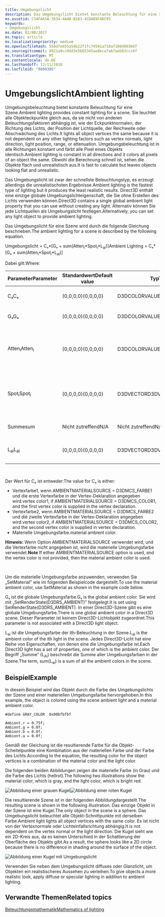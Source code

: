 ```yaml
---
title: Umgebungslicht
description: Das Umgebungslicht bietet konstante Beleuchtung für eine Szene.
ms.assetid: C34FA65A-3634-4A4B-B183-4CDA89F4DC95
keywords:
- Umgebungslicht
ms.date: 02/08/2017
ms.topic: article
ms.localizationpriority: medium
ms.openlocfilehash: 558d7e655a54b22f1fc74591a718a7180d90366f
ms.sourcegitcommit: 8921a9cc0dd3e5665345ae8eca7ab7aeb83ccc6f
ms.translationtype: MT
ms.contentlocale: de-DE
ms.lasthandoff: 12/11/2018
ms.locfileid: "8880385"
---
```

# <a name="ambient-lighting"></a><span data-ttu-id="6b490-104">Umgebungslicht</span><span class="sxs-lookup"><span data-stu-id="6b490-104">Ambient lighting</span></span>


<span data-ttu-id="6b490-105">Umgebungsbeleuchtung bietet konstante Beleuchtung für eine Szene.</span><span class="sxs-lookup"><span data-stu-id="6b490-105">Ambient lighting provides constant lighting for a scene.</span></span> <span data-ttu-id="6b490-106">Sie leuchtet alle Objekteckpunkte gleich aus, da sie nicht von anderen Beleuchtungsfaktoren abhängig ist, wie der Eckpunktnormalen, der Richtung des Lichts, der Position der Lichtquelle, der Reichweite oder Abschwächung des Lichts.</span><span class="sxs-lookup"><span data-stu-id="6b490-106">It lights all object vertices the same because it is not dependent on any other lighting factors such as vertex normals, light direction, light position, range, or attenuation.</span></span> <span data-ttu-id="6b490-107">Umgebungsbeleuchtung ist in alle Richtungen konstant und färbt alle Pixel eines Objekts identisch.</span><span class="sxs-lookup"><span data-stu-id="6b490-107">Ambient lighting is constant in all directions and it colors all pixels of an object the same.</span></span> <span data-ttu-id="6b490-108">Obwohl die Berechnung schnell ist, sehen die Objekte flach und unrealistisch aus.</span><span class="sxs-lookup"><span data-stu-id="6b490-108">It is fast to calculate but leaves objects looking flat and unrealistic.</span></span>

<span data-ttu-id="6b490-109">Das Umgebungslicht ist zwar der schnellste Beleuchtungstyp, es erzeugt allerdings die unrealistischsten Ergebnisse.</span><span class="sxs-lookup"><span data-stu-id="6b490-109">Ambient lighting is the fastest type of lighting but it produces the least realistic results.</span></span> <span data-ttu-id="6b490-110">Direct3D enthält eine einzige globale Umgebungslichteigenschaft, die Sie ohne Erstellen des Lichts verwenden können.</span><span class="sxs-lookup"><span data-stu-id="6b490-110">Direct3D contains a single global ambient light property that you can use without creating any light.</span></span> <span data-ttu-id="6b490-111">Alternativ können Sie jede Lichtquellen als Umgebungslicht festlegen.</span><span class="sxs-lookup"><span data-stu-id="6b490-111">Alternatively, you can set any light object to provide ambient lighting.</span></span>

<span data-ttu-id="6b490-112">Das Umgebungslicht für eine Szene wird durch die folgende Gleichung beschrieben.</span><span class="sxs-lookup"><span data-stu-id="6b490-112">The ambient lighting for a scene is described by the following equation.</span></span>

<span data-ttu-id="6b490-113">Umgebungslicht = Cₐ\*\[Gₐ + sum(Atten<sub>i</sub>\*Spot<sub>i</sub>\*L<sub>ai</sub>)\]</span><span class="sxs-lookup"><span data-stu-id="6b490-113">Ambient Lighting = Cₐ\*\[Gₐ + sum(Atten<sub>i</sub>\*Spot<sub>i</sub>\*L<sub>ai</sub>)\]</span></span>

<span data-ttu-id="6b490-114">Dabei gilt:</span><span class="sxs-lookup"><span data-stu-id="6b490-114">Where:</span></span>

| <span data-ttu-id="6b490-115">Parameter</span><span class="sxs-lookup"><span data-stu-id="6b490-115">Parameter</span></span>         | <span data-ttu-id="6b490-116">Standardwert</span><span class="sxs-lookup"><span data-stu-id="6b490-116">Default value</span></span> | <span data-ttu-id="6b490-117">Typ</span><span class="sxs-lookup"><span data-stu-id="6b490-117">Type</span></span>          | <span data-ttu-id="6b490-118">Beschreibung</span><span class="sxs-lookup"><span data-stu-id="6b490-118">Description</span></span>                                                                                                       |
|-------------------|---------------|---------------|-------------------------------------------------------------------------------------------------------------------|
| <span data-ttu-id="6b490-119">Cₐ</span><span class="sxs-lookup"><span data-stu-id="6b490-119">Cₐ</span></span>                | <span data-ttu-id="6b490-120">(0,0,0,0)</span><span class="sxs-lookup"><span data-stu-id="6b490-120">(0,0,0,0)</span></span>     | <span data-ttu-id="6b490-121">D3DCOLORVALUE</span><span class="sxs-lookup"><span data-stu-id="6b490-121">D3DCOLORVALUE</span></span> | <span data-ttu-id="6b490-122">Materielle Umgebungsfarbe</span><span class="sxs-lookup"><span data-stu-id="6b490-122">Material ambient color</span></span>                                                                                            |
| <span data-ttu-id="6b490-123">Gₐ</span><span class="sxs-lookup"><span data-stu-id="6b490-123">Gₐ</span></span>                | <span data-ttu-id="6b490-124">(0,0,0,0)</span><span class="sxs-lookup"><span data-stu-id="6b490-124">(0,0,0,0)</span></span>     | <span data-ttu-id="6b490-125">D3DCOLORVALUE</span><span class="sxs-lookup"><span data-stu-id="6b490-125">D3DCOLORVALUE</span></span> | <span data-ttu-id="6b490-126">Globale Umgebungsfarbe</span><span class="sxs-lookup"><span data-stu-id="6b490-126">Global ambient color</span></span>                                                                                              |
| <span data-ttu-id="6b490-127">Atten<sub>i</sub></span><span class="sxs-lookup"><span data-stu-id="6b490-127">Atten<sub>i</sub></span></span> | <span data-ttu-id="6b490-128">(0,0,0,0)</span><span class="sxs-lookup"><span data-stu-id="6b490-128">(0,0,0,0)</span></span>     | <span data-ttu-id="6b490-129">D3DCOLORVALUE</span><span class="sxs-lookup"><span data-stu-id="6b490-129">D3DCOLORVALUE</span></span> | <span data-ttu-id="6b490-130">Dämpfung der ith-Beleuchtung.</span><span class="sxs-lookup"><span data-stu-id="6b490-130">Light attenuation of the ith light.</span></span> <span data-ttu-id="6b490-131">Unter [Dämpfungs- und Spotlight-Faktor](attenuation-and-spotlight-factor.md).</span><span class="sxs-lookup"><span data-stu-id="6b490-131">See [Attenuation and spotlight factor](attenuation-and-spotlight-factor.md).</span></span> |
| <span data-ttu-id="6b490-132">Spot<sub>i</sub></span><span class="sxs-lookup"><span data-stu-id="6b490-132">Spot<sub>i</sub></span></span>  | <span data-ttu-id="6b490-133">(0,0,0,0)</span><span class="sxs-lookup"><span data-stu-id="6b490-133">(0,0,0,0)</span></span>     | <span data-ttu-id="6b490-134">D3DVECTOR</span><span class="sxs-lookup"><span data-stu-id="6b490-134">D3DVECTOR</span></span>     | <span data-ttu-id="6b490-135">Spotlight-Faktor der ith-Beleuchtung.</span><span class="sxs-lookup"><span data-stu-id="6b490-135">Spotlight factor of the ith light.</span></span> <span data-ttu-id="6b490-136">Unter [Dämpfungs- und Spotlight-Faktor](attenuation-and-spotlight-factor.md).</span><span class="sxs-lookup"><span data-stu-id="6b490-136">See [Attenuation and spotlight factor](attenuation-and-spotlight-factor.md).</span></span>  |
| <span data-ttu-id="6b490-137">Summe</span><span class="sxs-lookup"><span data-stu-id="6b490-137">sum</span></span>               | <span data-ttu-id="6b490-138">Nicht zutreffend</span><span class="sxs-lookup"><span data-stu-id="6b490-138">N/A</span></span>           | <span data-ttu-id="6b490-139">Nicht zutreffend</span><span class="sxs-lookup"><span data-stu-id="6b490-139">N/A</span></span>           | <span data-ttu-id="6b490-140">Summe des Umgebungslichts</span><span class="sxs-lookup"><span data-stu-id="6b490-140">Sum of the ambient light</span></span>                                                                                          |
| <span data-ttu-id="6b490-141">L<sub>ai</sub></span><span class="sxs-lookup"><span data-stu-id="6b490-141">L<sub>ai</sub></span></span>    | <span data-ttu-id="6b490-142">(0,0,0,0)</span><span class="sxs-lookup"><span data-stu-id="6b490-142">(0,0,0,0)</span></span>     | <span data-ttu-id="6b490-143">D3DVECTOR</span><span class="sxs-lookup"><span data-stu-id="6b490-143">D3DVECTOR</span></span>     | <span data-ttu-id="6b490-144">Helle Umgebungsfarbe der ith-Beleuchtung</span><span class="sxs-lookup"><span data-stu-id="6b490-144">Light ambient color of the ith light</span></span>                                                                              |

 

<span data-ttu-id="6b490-145">Der Wert für Cₐ ist entweder:</span><span class="sxs-lookup"><span data-stu-id="6b490-145">The value for Cₐ is either:</span></span>

-   <span data-ttu-id="6b490-146">Vertexfarbe1, wenn AMBIENTMATERIALSOURCE = D3DMCS\_FARBE1 und die erste Vertexfarbe in der Vertex-Deklaration angegeben wird.</span><span class="sxs-lookup"><span data-stu-id="6b490-146">vertex color1, if AMBIENTMATERIALSOURCE = D3DMCS\_COLOR1, and the first vertex color is supplied in the vertex declaration.</span></span>
-   <span data-ttu-id="6b490-147">Vertexfarbe2, wenn AMBIENTMATERIALSOURCE = D3DMCS\_FARBE2 und die zweite Vertexfarbe in der Vertex-Deklaration angegeben wird.</span><span class="sxs-lookup"><span data-stu-id="6b490-147">vertex color2, if AMBIENTMATERIALSOURCE = D3DMCS\_COLOR2, and the second vertex color is supplied in vertex declaration.</span></span>
-   <span data-ttu-id="6b490-148">Materielle Umgebungsfarbe.</span><span class="sxs-lookup"><span data-stu-id="6b490-148">material ambient color.</span></span>

<span data-ttu-id="6b490-149">**Hinweis:**  Wenn Option AMBIENTMATERIALSOURCE verwendet wird, und die Vertexfarbe nicht angegeben ist, wird die materielle Umgebungsfarbe verwendet.</span><span class="sxs-lookup"><span data-stu-id="6b490-149">**Note** If either AMBIENTMATERIALSOURCE option is used, and the vertex color is not provided, then the material ambient color is used.</span></span>

 

<span data-ttu-id="6b490-150">Um die materielle Umgebungsfarbe anzuwenden, verwenden Sie „SetMaterial” wie im folgenden Beispielcode dargestellt.</span><span class="sxs-lookup"><span data-stu-id="6b490-150">To use the material ambient color, use SetMaterial as shown in the example code below.</span></span>

<span data-ttu-id="6b490-151">Gₐ ist die globale Umgebungsfarbe.</span><span class="sxs-lookup"><span data-stu-id="6b490-151">Gₐ is the global ambient color.</span></span> <span data-ttu-id="6b490-152">Sie wird mit „SetRenderState(D3DRS\_AMBIENT)” festgelegt.</span><span class="sxs-lookup"><span data-stu-id="6b490-152">It is set using SetRenderState(D3DRS\_AMBIENT).</span></span> <span data-ttu-id="6b490-153">In einer Direct3D-Szene gibt es eine globale Umgebungsfarbe.</span><span class="sxs-lookup"><span data-stu-id="6b490-153">There is one global ambient color in a Direct3D scene.</span></span> <span data-ttu-id="6b490-154">Dieser Parameter ist keinem Direct3D-Lichtobjekt zugeordnet.</span><span class="sxs-lookup"><span data-stu-id="6b490-154">This parameter is not associated with a Direct3D light object.</span></span>

<span data-ttu-id="6b490-155">L<sub>ai</sub> ist die Umgebungsfarbe der ith-Beleuchtung in der Szene.</span><span class="sxs-lookup"><span data-stu-id="6b490-155">L<sub>ai</sub> is the ambient color of the ith light in the scene.</span></span> <span data-ttu-id="6b490-156">Jedes Direct3D-Licht hat eine Reihe von Eigenschaften, von denen eine die Umgebungsfarbe ist.</span><span class="sxs-lookup"><span data-stu-id="6b490-156">Each Direct3D light has a set of properties, one of which is the ambient color.</span></span> <span data-ttu-id="6b490-157">Der Begriff „Summe” (L<sub>Ai</sub>) beschreibt die Summe aller Umgebungsfarben in der Szene.</span><span class="sxs-lookup"><span data-stu-id="6b490-157">The term, sum(L<sub>ai</sub>) is a sum of all the ambient colors in the scene.</span></span>

## <a name="span-idexamplespanspan-idexamplespanspan-idexamplespanexample"></a><span data-ttu-id="6b490-158"><span id="Example"></span><span id="example"></span><span id="EXAMPLE"></span>Beispiel</span><span class="sxs-lookup"><span data-stu-id="6b490-158"><span id="Example"></span><span id="example"></span><span id="EXAMPLE"></span>Example</span></span>


<span data-ttu-id="6b490-159">In diesem Beispiel wird das Objekt durch die Farbe des Umgebungslichts der Szene und einer materiellen Umgebungsfarbe hervorgehoben.</span><span class="sxs-lookup"><span data-stu-id="6b490-159">In this example, the object is colored using the scene ambient light and a material ambient color.</span></span>

```
#define GRAY_COLOR  0x00bfbfbf

Ambient.r = 0.75f;
Ambient.g = 0.0f;
Ambient.b = 0.0f;
Ambient.a = 0.0f;
```

<span data-ttu-id="6b490-160">Gemäß der Gleichung ist die resultierende Farbe für die Objekt-Scheitelpunkte eine Kombination aus der materiellen Farbe und der Farbe des Lichts.</span><span class="sxs-lookup"><span data-stu-id="6b490-160">According to the equation, the resulting color for the object vertices is a combination of the material color and the light color.</span></span>

<span data-ttu-id="6b490-161">Die folgenden beiden Abbildungen zeigen die materielle Farbe (in Grau) und die Farbe des Lichts (hellrot).</span><span class="sxs-lookup"><span data-stu-id="6b490-161">The following two illustrations show the material color, which is gray, and the light color, which is bright red.</span></span>

![Abbildung einer grauen Kugel](images/amb1.jpg)![Abbildung einer roten Kugel](images/lightred.jpg)

<span data-ttu-id="6b490-164">Die resultierende Szene ist in der folgenden Abbildungdargestellt.</span><span class="sxs-lookup"><span data-stu-id="6b490-164">The resulting scene is shown in the following illustration.</span></span> <span data-ttu-id="6b490-165">Das einzige Objekt in der Szene ist eine Kugel.</span><span class="sxs-lookup"><span data-stu-id="6b490-165">The only object in the scene is a sphere.</span></span> <span data-ttu-id="6b490-166">Das Umgebungslicht beleuchtet alle Objekt-Schnittpunkte mit derselben Farbe.</span><span class="sxs-lookup"><span data-stu-id="6b490-166">Ambient light lights all object vertices with the same color.</span></span> <span data-ttu-id="6b490-167">Es ist nicht von der Vertexnormale oder Lichteinfallsrichtung abhängig.</span><span class="sxs-lookup"><span data-stu-id="6b490-167">It is not dependent on the vertex normal or the light direction.</span></span> <span data-ttu-id="6b490-168">Die Kugel sieht wie ein 2D-Kreis aus, da es keinen Unterschied in der Schattierung der Oberfläche des Objekts gibt.</span><span class="sxs-lookup"><span data-stu-id="6b490-168">As a result, the sphere looks like a 2D circle because there is no difference in shading around the surface of the object.</span></span>

![Abbildung einer Kugel mit Umgebungslicht](images/lighta.jpg)

<span data-ttu-id="6b490-170">Verwenden Sie neben dem Umgebungslicht diffuses oder Glanzlicht, um Objekten ein realistischeres Aussehen zu verleihen.</span><span class="sxs-lookup"><span data-stu-id="6b490-170">To give objects a more realistic look, apply diffuse or specular lighting in addition to ambient lighting.</span></span>

## <a name="span-idrelated-topicsspanrelated-topics"></a><span data-ttu-id="6b490-171"><span id="related-topics"></span>Verwandte Themen</span><span class="sxs-lookup"><span data-stu-id="6b490-171"><span id="related-topics"></span>Related topics</span></span>


[<span data-ttu-id="6b490-172">Beleuchtungsmathematik</span><span class="sxs-lookup"><span data-stu-id="6b490-172">Mathematics of lighting</span></span>](mathematics-of-lighting.md)

 

 




